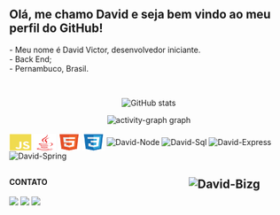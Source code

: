 ## Olá, me chamo David e seja bem vindo ao meu perfil do GitHub!

<p> - Meu nome é David Victor, desenvolvedor iniciante.
  <br>- Back End; 
  <br>- Pernambuco, Brasil.
</p>
<br>

<div align="center"> 
  
![GitHub stats](https://github-readme-stats-git-masterrstaa-rickstaa.vercel.app/api?username=yfgdavide&hide_title=true&show_icons=true&include_all_commits=false&count_private=true&line_height=25&hide=issues&bg_color=000&title_color=FF00F6&text_color=FFF&border_radius=3&border_color=36123c&icon_color=FF00F6&theme=chartreuse-dark)
  
  <img src="https://github-readme-activity-graph.vercel.app/graph?username=yfgdavid&radius=16&theme=chartreuse-dark&area=true&order=5&hide_title=true&hide_border=false&order=1" height="143" alt="activity-graph graph"/>
</div>



<div style="display: inline_block"><br>
  <img align="center" alt="David-Js" height="30" width="40" src="https://raw.githubusercontent.com/devicons/devicon/master/icons/javascript/javascript-plain.svg">
  <img align="center" alt="David-Java" height="30" width="40" src="https://raw.githubusercontent.com/devicons/devicon/master/icons/java/java-plain.svg">
  <img align="center" alt="David-HTML" height="30" width="40" src="https://raw.githubusercontent.com/devicons/devicon/master/icons/html5/html5-original.svg">
  <img align="center" alt="David-CSS" height="30" width="40" src="https://raw.githubusercontent.com/devicons/devicon/master/icons/css3/css3-original.svg"> 
  <img align="center" alt="David-Node" height="30" width="40" src="https://cdn.jsdelivr.net/gh/devicons/devicon@latest/icons/nodejs/nodejs-original.svg" >
  <img align="center" alt="David-Sql" height="30" width="40" src="https://cdn.jsdelivr.net/gh/devicons/devicon@latest/icons/mysql/mysql-original.svg">
  <img align="center" alt="David-Express" height="30" width="40" src="https://cdn.jsdelivr.net/gh/devicons/devicon@latest/icons/express/express-original.svg">
  <img align="center" alt="David-Spring" height="30" width="40" src="https://cdn.jsdelivr.net/gh/devicons/devicon@latest/icons/spring/spring-original.svg" />
          
          
          
          
</div>

##  <img align="right" alt="David-Bizg" height="140" width="180" src="https://github.com/user-attachments/assets/abad4dc9-96f2-4b92-baba-11dfc7ae32da">

<div>

  <h4 ">CONTATO</h4>
 <a href="https://x.com/davidftw70" target="_blank"><img src="https://img.shields.io/badge/Twitter-1DA1F2?style=for-the-badge&logo=twitter&logoColor=white" target="_blank"></a> 
  <a href = "mailto:davidvictorcontato7@gmail.com"><img src="https://img.shields.io/badge/-Gmail-%23333?style=for-the-badge&logo=gmail&logoColor=white" target="_blank"></a>
  <a href="https://www.linkedin.com/in/david-victor-26591729b/" target="_blank"><img src="https://img.shields.io/badge/-LinkedIn-%230077B5?style=for-the-badge&logo=linkedin&logoColor=white" target="_blank"></a> 
</div>
